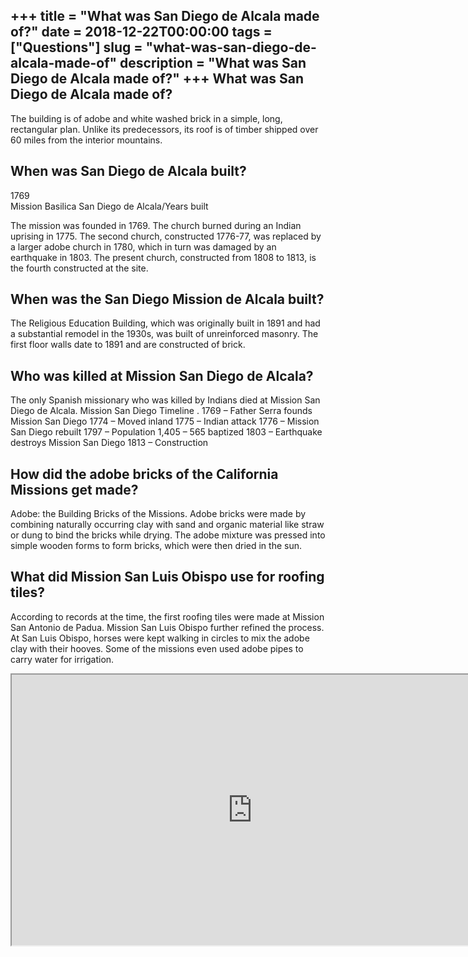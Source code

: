 +++
title = "What was San Diego de Alcala made of?"
date = 2018-12-22T00:00:00
tags = ["Questions"]
slug = "what-was-san-diego-de-alcala-made-of"
description = "What was San Diego de Alcala made of?"
+++
What was San Diego de Alcala made of?
-------------------------------------

The building is of adobe and white washed brick in a simple, long, rectangular plan. Unlike its predecessors, its roof is of timber shipped over 60 miles from the interior mountains.

When was San Diego de Alcala built?
-----------------------------------

1769  
Mission Basilica San Diego de Alcala/Years built

The mission was founded in 1769. The church burned during an Indian uprising in 1775. The second church, constructed 1776-77, was replaced by a larger adobe church in 1780, which in turn was damaged by an earthquake in 1803. The present church, constructed from 1808 to 1813, is the fourth constructed at the site.

When was the San Diego Mission de Alcala built?
-----------------------------------------------

The Religious Education Building, which was originally built in 1891 and had a substantial remodel in the 1930s, was built of unreinforced masonry. The first floor walls date to 1891 and are constructed of brick.

Who was killed at Mission San Diego de Alcala?
----------------------------------------------

The only Spanish missionary who was killed by Indians died at Mission San Diego de Alcala. Mission San Diego Timeline . 1769 – Father Serra founds Mission San Diego 1774 – Moved inland 1775 – Indian attack 1776 – Mission San Diego rebuilt 1797 – Population 1,405 – 565 baptized 1803 – Earthquake destroys Mission San Diego 1813 – Construction

How did the adobe bricks of the California Missions get made?
-------------------------------------------------------------

Adobe: the Building Bricks of the Missions. Adobe bricks were made by combining naturally occurring clay with sand and organic material like straw or dung to bind the bricks while drying. The adobe mixture was pressed into simple wooden forms to form bricks, which were then dried in the sun.

What did Mission San Luis Obispo use for roofing tiles?
-------------------------------------------------------

According to records at the time, the first roofing tiles were made at Mission San Antonio de Padua. Mission San Luis Obispo further refined the process. At San Luis Obispo, horses were kept walking in circles to mix the adobe clay with their hooves. Some of the missions even used adobe pipes to carry water for irrigation.

<iframe allow="accelerometer; autoplay; clipboard-write; encrypted-media; gyroscope; picture-in-picture" allowfullscreen="" class="__youtube_prefs__  epyt-is-override  no-lazyload" data-no-lazy="1" data-origheight="433" data-origwidth="770" data-skipgform_ajax_framebjll="" height="433" id="_ytid_60588" loading="lazy" src="https://www.youtube.com/embed/B3DT2bmL0Bg?enablejsapi=1&autoplay=0&cc_load_policy=0&cc_lang_pref=&iv_load_policy=1&loop=0&modestbranding=0&rel=1&fs=1&playsinline=0&autohide=2&theme=dark&color=red&controls=1&" title="YouTube player" width="770"></iframe>